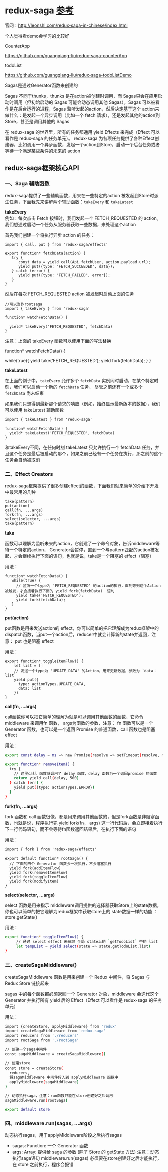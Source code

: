 # redux-saga [参考](jianshu.com/p/7cac18e8d870)
 官网：http://leonshi.com/redux-saga-in-chinese/index.html

个人觉得看demo会学习的比较好

CounterApp

https://github.com/guangqiang-liu/redux-saga-counterApp

todoList

https://github.com/guangqiang-liu/redux-saga-todoListDemo

Sagas是通过Generator函数来创建的

Sagas 不同于thunks，thunks 是在action被创建时调用，而 Sagas只会在应用启动时调用（但初始启动的 Sagas 可能会动态调用其他 Sagas），Sagas 可以被看作是在后台运行的进程，Sagas 监听发起的action，然后决定基于这个 action来做什么：是发起一个异步调用（比如一个 fetch 请求），还是发起其他的action到Store，甚至是调用其他的 Sagas

在 redux-saga 的世界里，所有的任务都通用 yield Effects 来完成（Effect 可以看作是 redux-saga 的任务单元）。 redux-saga 为各项任务提供了各种Effect创建器，比如调用一个异步函数，发起一个action到Store，启动一个后台任务或者等待一个满足某些条件的未来的 action

## redux-saga框架核心API
### 一、Saga 辅助函数

redux-saga提供了一些辅助函数，用来在一些特定的action 被发起到Store时派生任务，下面我先来讲解两个辅助函数：`takeEvery` 和 `takeLatest`

**takeEvery**  
例如：每次点击 Fetch 按钮时，我们发起一个 FETCH_REQUESTED 的 action。 我们想通过启动一个任务从服务器获取一些数据，来处理这个action

首先我们创建一个将执行异步 action 的任务：
```
import { call, put } from 'redux-saga/effects'

export function* fetchData(action) {
   try {
      const data = yield call(Api.fetchUser, action.payload.url);
      yield put({type: "FETCH_SUCCEEDED", data});
   } catch (error) {
      yield put({type: "FETCH_FAILED", error});
   }
}
```
然后在每次 FETCH_REQUESTED action 被发起时启动上面的任务
```
//可以当作rootsaga
import { takeEvery } from 'redux-saga'

function* watchFetchData() {

  yield* takeEvery("FETCH_REQUESTED", fetchData)
}
```
注意：上面的 takeEvery 函数可以使用下面的写法替换

function* watchFetchData() {

   while(true){
     yield take('FETCH_REQUESTED');
     yield fork(fetchData);
   }
}

**takeLatest**

在上面的例子中，`takeEvery` 允许多个 `fetchData` 实例同时启动，在某个特定时刻，我们可以启动一个新的 `fetchData` 任务， 尽管之前还有一个或多个 `fetchData` 尚未结束

如果我们只想得到最新那个请求的响应（例如，始终显示最新版本的数据），我们可以使用 takeLatest 辅助函数
```
import { takeLatest } from 'redux-saga'

function* watchFetchData() {
  yield* takeLatest('FETCH_REQUESTED', fetchData)
}
```
和takeEvery不同，在任何时刻 takeLatest 只允许执行一个 fetchData 任务，并且这个任务是最后被启动的那个，如果之前已经有一个任务在执行，那之前的这个任务会自动被取消

### 二、Effect Creators

redux-saga框架提供了很多创建effect的函数，下面我们就来简单的介绍下开发中最常用的几种
```
take(pattern)
put(action)
call(fn, ...args)
fork(fn, ...args)
select(selector, ...args)
take(pattern)
```
**take**   

函数可以理解为监听未来的action，它创建了一个命令对象，告诉middleware等待一个特定的action， Generator会暂停，直到一个与pattern匹配的action被发起，才会继续执行下面的语句，也就是说，take是一个阻塞的 effect（阻塞）

用法：
```
function* watchFetchData() {
   while(true) {
     // 监听一个type为 'FETCH_REQUESTED' 的action的执行，直到等到这个Action被触发，才会接着执行下面的 yield fork(fetchData)  语句
     yield take('FETCH_REQUESTED');
     yield fork(fetchData);
   }
}
```
**put(action)**

put函数是用来发送action的 effect，你可以简单的把它理解成为redux框架中的dispatch函数，当put一个action后，reducer中就会计算新的state并返回，注意： put 也是阻塞 effect

用法：
```
export function* toggleItemFlow() {
    let list = []
    // 发送一个type为 'UPDATE_DATA' 的Action，用来更新数据，参数为 `data：list`
    yield put({
      type: actionTypes.UPDATE_DATA,
      data: list
    })
}
```
**call(fn, ...args)**

call函数你可以把它简单的理解为就是可以调用其他函数的函数，它命令 middleware 来调用fn 函数， args为函数的参数，注意： fn 函数可以是一个 Generator 函数，也可以是一个返回 Promise 的普通函数，call 函数也是阻塞 effect

用法：
```bash
export const delay = ms => new Promise(resolve => setTimeout(resolve, ms))

export function* removeItem() {
  try {
    // 这里call 函数就调用了 delay 函数，delay 函数为一个返回promise 的函数
    return yield call(delay, 500)
  } catch (err) {
    yield put({type: actionTypes.ERROR})
  }
}
```
**fork(fn, ...args)**

fork 函数和 call 函数很像，都是用来调用其他函数的，但是fork函数是非阻塞函数，也就是说，程序执行完 yield fork(fn， args) 这一行代码后，会立即接着执行下一行代码语句，而不会等待fn函数返回结果后，在执行下面的语句

用法：
```
import { fork } from 'redux-saga/effects'

export default function* rootSaga() {
  // 下面的四个 Generator 函数会一次执行，不会阻塞执行
  yield fork(addItemFlow)
  yield fork(removeItemFlow)
  yield fork(toggleItemFlow)
  yield fork(modifyItem)
}

```
**select(selector, ...args)**

select 函数是用来指示 middleware调用提供的选择器获取Store上的state数据，你也可以简单的把它理解为redux框架中获取store上的 state数据一样的功能 ：store.getState()

用法：
```bash
export function* toggleItemFlow() {
     // 通过 select effect 来获取 全局 state上的 `getTodoList` 中的 list
     let tempList = yield select(state => state.getTodoList.list)
}
```

### 三、createSagaMiddleware()

createSagaMiddleware 函数是用来创建一个 Redux 中间件，将 Sagas 与 Redux Store 链接起来

sagas 中的每个函数都必须返回一个 Generator 对象，middleware 会迭代这个 Generator 并执行所有 yield 后的 Effect（Effect 可以看作是 redux-saga 的任务单元）

用法：
```bash
import {createStore, applyMiddleware} from 'redux'
import createSagaMiddleware from 'redux-saga'
import reducers from './reducers'
import rootSaga from './rootSaga'

// 创建一个saga中间件
const sagaMiddleware = createSagaMiddleware()

// 创建store
const store = createStore(
  reducers,
  将sagaMiddleware 中间件传入到 applyMiddleware 函数中
  applyMiddleware(sagaMiddleware)
)

// 动态执行saga，注意：run函数只能在store创建好之后调用
sagaMiddleware.run(rootSaga)

export default store
```
### 四、middleware.run(sagas, ...args)

动态执行sagas，用于applyMiddleware阶段之后执行sagas

+ sagas: Function: 一个 Generator 函数
+ args: Array: 提供给 saga 的参数 (除了 Store 的 getState 方法)
注意：动态执行saga语句 middleware.run(sagas) 必须要在store创建好之后才能执行，在 store 之前执行，程序会报错

